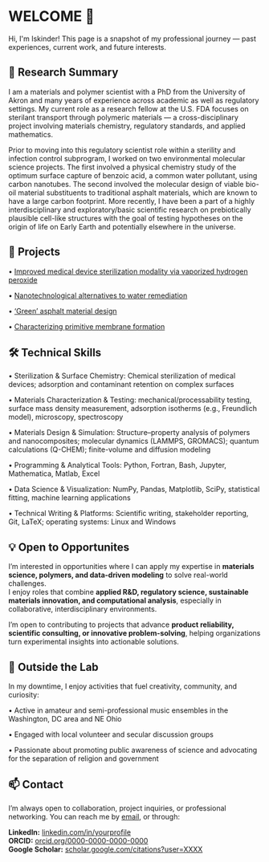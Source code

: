 # WELCOME 👋
Hi, I'm Iskinder! This page is a snapshot of my professional journey — past experiences, current work, and future interests.

## 🔬 Research Summary

I am a materials and polymer scientist with a PhD from the University of Akron and many years of experience across academic as well as regulatory settings. My current role as a research fellow at the U.S. FDA focuses on sterilant transport through polymeric materials — a cross-disciplinary project involving materials chemistry, regulatory standards, and applied mathematics.

Prior to moving into this regulatory scientist role within a sterility and infection control subprogram, I worked on two environmental molecular science projects. The first involved a physical chemistry study of the optimum surface capture of benzoic acid, a common water pollutant, using carbon nanotubes. The second involved the molecular design of viable bio-oil material substituents to traditional asphalt materials, which are known to have a large carbon footprint. More recently, I have been a part of a highly interdisciplinary and exploratory/basic scientific research on prebiotically plausible cell-like structures with the goal of testing hypotheses on the origin of life on Early Earth and potentially elsewhere in the universe.

## 📂 Projects

• [Improved medical device sterilization modality via vaporized hydrogen peroxide](project-sterilization.md)
  
• [Nanotechnological alternatives to water remediation](project-water.md)

• [‘Green’ asphalt material design](project-asphalt.md)

• [Characterizing primitive membrane formation](project-membranes.md)

## 🛠️ Technical Skills

•	Sterilization & Surface Chemistry: Chemical sterilization of medical devices; adsorption and contaminant retention on complex surfaces

•	Materials Characterization & Testing: mechanical/processability testing, surface mass density measurement, adsorption isotherms (e.g., Freundlich model), microscopy, spectroscopy

•	Materials Design & Simulation: Structure–property analysis of polymers and nanocomposites; molecular dynamics (LAMMPS, GROMACS); quantum calculations (Q-CHEM); finite-volume and diffusion modeling

•	Programming & Analytical Tools: Python, Fortran, Bash, Jupyter, Mathematica, Matlab, Excel

•	Data Science & Visualization: NumPy, Pandas, Matplotlib, SciPy, statistical fitting, machine learning applications

•	Technical Writing & Platforms: Scientific writing, stakeholder reporting, Git, LaTeX; operating systems: Linux and Windows

## 💡 Open to Opportunites

I’m interested in opportunities where I can apply my expertise in **materials science, polymers, and data-driven modeling** to solve real-world challenges.  
I enjoy roles that combine **applied R&D, regulatory science, sustainable materials innovation, and computational analysis**, especially in collaborative, interdisciplinary environments.  

I’m open to contributing to projects that advance **product reliability, scientific consulting, or innovative problem-solving**, helping organizations turn experimental insights into actionable solutions.

## 🎷 Outside the Lab

In my downtime, I enjoy activities that fuel creativity, community, and curiosity:  

• Active in amateur and semi-professional music ensembles in the Washington, DC area and NE Ohio 

• Engaged with local volunteer and secular discussion groups  

• Passionate about promoting public awareness of science and advocating for the separation of religion and government  

## 📫 Contact

I’m always open to collaboration, project inquiries, or professional networking. You can reach me by [email](mailto:connectwithiskinder@gmail.com), or through:  

**LinkedIn:** [linkedin.com/in/yourprofile](https://www.linkedin.com/in/yourprofile)  
**ORCID:** [orcid.org/0000-0000-0000-0000](https://orcid.org/)  
**Google Scholar:** [scholar.google.com/citations?user=XXXX](https://scholar.google.com/)  


